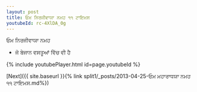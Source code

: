 ```yaml
---
layout: post
title: ਓਮ ਨਿਰਜੀਵਾਯਾ ਨਮਹ ੧੧ ਟਾਇਮਸ
youtubeId: rc-4XlDA_0g
---
```

 
 
 ਓਮ ਨਿਰਜੀਵਾਯਾ ਨਮਹ  
 
 -  ਜੋ ਬੇਜਾਨ ਵਸਤੂਆਂ ਵਿੱਚ ਵੀ ਹੈ 
 
  
 
  
 
 
 
 
 
 


{% include youtubePlayer.html id=page.youtubeId %}
 
[Next]({{ site.baseurl }}{% link  split1/_posts/2013-04-25-ਓਮ ਮਹਾਰਾਧਯਾ ਨਮਹ ੧੧ ਟਾਇਮਸ.md%})
 
